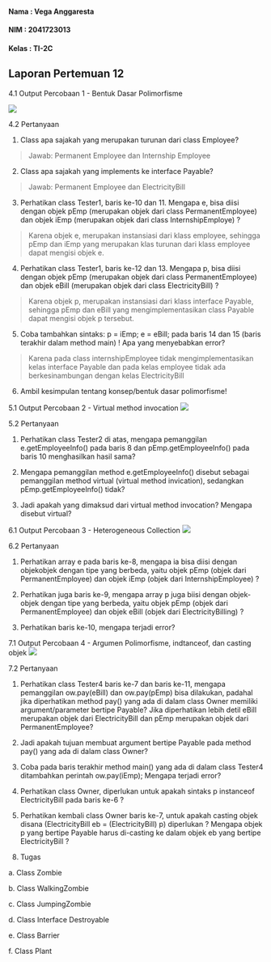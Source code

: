 
#### Nama	: Vega Anggaresta
#### NIM    : 2041723013
#### Kelas	: TI-2C

## Laporan Pertemuan 12
 
4.1 Output Percobaan 1 - Bentuk Dasar Polimorfisme

<img src="image/Prak1_Output.png">

4.2 Pertanyaan
1. Class apa sajakah yang merupakan turunan dari class Employee?
> Jawab: Permanent Employee dan Internship Employee
2. Class apa sajakah yang implements ke interface Payable?
> Jawab: Permanent Employee dan ElectricityBill
3. Perhatikan class Tester1, baris ke-10 dan 11. Mengapa e, bisa diisi
dengan objek pEmp (merupakan objek dari class PermanentEmployee)
dan objek iEmp (merupakan objek dari class
InternshipEmploye) ?
> Karena objek e, merupakan instansiasi dari klass employee, sehingga pEmp dan iEmp yang merupakan klas turunan dari klass employee dapat mengisi objek e. 
4. Perhatikan class Tester1, baris ke-12 dan 13. Mengapa p, bisa diisi
dengan objek pEmp (merupakan objek dari class PermanentEmployee) dan objek eBill (merupakan objek dari class
ElectricityBill) ?
> Karena objek p, merupakan instansiasi dari klass interface Payable, sehingga pEmp dan eBill yang mengimplementasikan class Payable dapat mengisi objek p tersebut.
5. Coba tambahkan sintaks:
p = iEmp;
e = eBill;
pada baris 14 dan 15 (baris terakhir dalam method main) ! Apa yang
menyebabkan error?
> Karena pada class internshipEmployee tidak mengimplementasikan kelas interface Payable dan pada kelas employee tidak ada berkesinambungan dengan kelas ElectricityBill

6. Ambil kesimpulan tentang konsep/bentuk dasar polimorfisme! 
> 

5.1 Output Percobaan 2 - Virtual method invocation
<img src="image/Prak1_Output.png">

5.2 Pertanyaan
1. Perhatikan class Tester2 di atas, mengapa pemanggilan
e.getEmployeeInfo() pada baris 8 dan pEmp.getEmployeeInfo() pada baris 10 menghasilkan hasil sama?
> 
2. Mengapa pemanggilan method e.getEmployeeInfo() disebut sebagai
pemanggilan method virtual (virtual method invication), sedangkan
pEmp.getEmployeeInfo() tidak?
> 
3. Jadi apakah yang dimaksud dari virtual method invocation? Mengapa
disebut virtual?
> 

6.1 Output Percobaan 3 - Heterogeneous Collection
<img src="image/Prak1_Output.png">

6.2 Pertanyaan
1. Perhatikan array e pada baris ke-8, mengapa ia bisa diisi dengan objekobjek dengan tipe yang berbeda, yaitu objek pEmp (objek dari
PermanentEmployee) dan objek iEmp (objek dari
InternshipEmployee) ?
> 
2. Perhatikan juga baris ke-9, mengapa array p juga biisi dengan objek-objek
dengan tipe yang berbeda, yaitu objek pEmp (objek dari
PermanentEmployee) dan objek eBill (objek dari
ElectricityBilling) ?
> 
3. Perhatikan baris ke-10, mengapa terjadi error?
> 

7.1 Output Percobaan 4 - Argumen Polimorfisme, indtanceof, dan casting objek
<img src="image/Prak1_Output.png">

7.2 Pertanyaan
1. Perhatikan class Tester4 baris ke-7 dan baris ke-11, mengapa
pemanggilan ow.pay(eBill) dan ow.pay(pEmp) bisa dilakukan, padahal jika diperhatikan method pay() yang ada di dalam class Owner
memiliki argument/parameter bertipe Payable? Jika diperhatikan lebih detil eBill merupakan objek dari ElectricityBill dan pEmp merupakan objek dari PermanentEmployee?
> 
2. Jadi apakah tujuan membuat argument bertipe Payable pada method
pay() yang ada di dalam class Owner?
> 
3. Coba pada baris terakhir method main() yang ada di dalam class
Tester4 ditambahkan perintah ow.pay(iEmp); Mengapa terjadi error?
> 
4. Perhatikan class Owner, diperlukan untuk apakah sintaks p
instanceof ElectricityBill pada baris ke-6 ?
>
5. Perhatikan kembali class Owner baris ke-7, untuk apakah casting objek
disana (ElectricityBill eb = (ElectricityBill) p)
diperlukan ? Mengapa objek p yang bertipe Payable harus di-casting ke
dalam objek eb yang bertipe ElectricityBill ?
>

8. Tugas

a. Class Zombie

b. Class WalkingZombie

c. Class JumpingZombie

d. Class Interface Destroyable

e. Class Barrier

f. Class Plant
